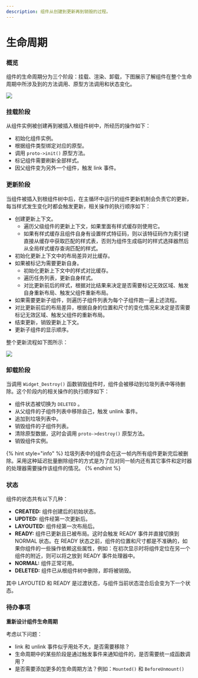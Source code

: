 ```yaml
---
description: 组件从创建到更新再到销毁的过程。
---
```


# 生命周期

### 概览

组件的生命周期分为三个阶段：挂载、渲染、卸载，下图展示了解组件在整个生命周期中所涉及到的方法调用、原型方法调用和状态变化。

![](../.gitbook/assets/widget-lifecircle.png)

### 挂载阶段

从组件实例被创建再到被插入根组件树中，所经历的操作如下：

* 初始化组件实例。
* 根据组件类型绑定对应的原型。
* 调用 `proto->init()` 原型方法。
* 标记组件需要刷新全部样式。
* 因父组件变为另外一个组件，触发 link 事件。

### 更新阶段

当组件被插入到根组件树中后，在主循环中运行的组件更新机制会负责它的更新，每当样式发生变化时都会触发更新，相关操作的执行顺序如下：

* 创建更新上下文。
  * 遍历父级组件的更新上下文，如果里面有样式缓存则使用它。
  * 如果有样式缓存且组件自身有设置样式特征码，则以该特征码作为索引键直接从缓存中获取匹配的样式表，否则为组件生成临时的样式选择器然后从全局样式缓存查询匹配的样式。
* 初始化更新上下文中的布局差异对比缓存。
* 如果被标记为需要更新自身。
  * 初始化更新上下文中的样式对比缓存。
  * 遍历任务列表，更新自身样式。
  * 对比更新前后的样式，根据对比结果来决定是否需要标记无效区域、触发自身重新布局、触发父组件重新布局。
* 如果需要更新子组件，则遍历子组件列表为每个子组件跑一遍上述流程。
* 对比更新前后的布局差异，根据自身的位置和尺寸的变化情况来决定是否需要标记无效区域、触发父组件的重新布局。
* 结束更新，销毁更新上下文。
* 更新子组件的显示顺序。

整个更新流程如下图所示：

![](../.gitbook/assets/widget-update.png)

### 卸载阶段

当调用 `Widget_Destroy()` 函数销毁组件时，组件会被移动到垃圾列表中等待删除。这个阶段内的相关操作的执行顺序如下：

* 组件状态被切换为 `DELETED` 。
* 从父组件的子组件列表中移除自己，触发 unlink 事件。
* 追加到垃圾列表中。
* 销毁组件的子组件列表。
* 清除原型数据，这时会调用 `proto->destroy()` 原型方法。
* 销毁组件实例。

{% hint style="info" %}
垃圾列表中的组件会在这一帧内所有组件更新完后被删除。采用这种延迟批量删除组件的方式是为了应对同一帧内还有其它事件和定时器的处理器需要操作该组件的情况。
{% endhint %}

### 状态

组件的状态共有以下几种：

* **CREATED:** 组件创建后的初始状态。
* **UPDTED:** 组件经第一次更新后。
* **LAYOUTED:** 组件经第一次布局后。
* **READY:** 组件已更新且已被布局。这时会触发 READY 事件并直接切换到 NORMAL 状态。在 READY 状态之前，组件的位置和尺寸都是不准确的，如果你组件的一些操作依赖这些属性，例如：在初次显示时将组件定位在另一个组件的附近，则可以将之放到 READY 事件处理器中。
* **NORMAL:** 组件正常可用。
* **DELETED:** 组件已从根组件树中删除，即将被销毁。

其中 LAYOUTED 和 READY 是过渡状态，与组件当前状态混合后会变为下一个状态。

### 待办事项

**重新设计组件生命周期**

考虑以下问题：

* link 和 unlink 事件似乎用处不大，是否需要移除？
* 生命周期中的某些阶段是通过触发事件来通知组件的，是否需要统一成函数调用？
* 是否需要添加更多的生命周期方法？例如：`Mounted()` 和 `BeforeUnmount()`
